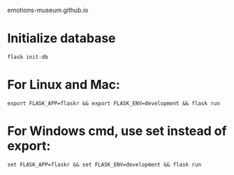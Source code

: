emotions-museum.github.io


# Initialize database
```flask init-db```

# For Linux and Mac:
```export FLASK_APP=flaskr && export FLASK_ENV=development && flask run```

# For Windows cmd, use set instead of export:
```set FLASK_APP=flaskr && set FLASK_ENV=development && flask run```